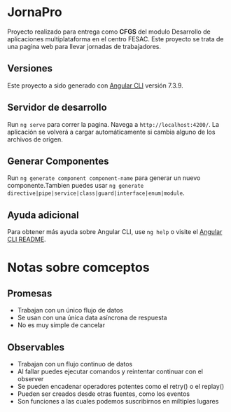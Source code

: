 # JornaPro
Proyecto realizado para entrega como **CFGS** del modulo Desarrollo de aplicaciones multiplataforma en el centro FESAC.
Este proyecto se trata de una pagina web para llevar jornadas de trabajadores.

## Versiones

Este proyecto a sido generado con  [Angular CLI](https://github.com/angular/angular-cli) versión 7.3.9.

## Servidor de desarrollo

Run `ng serve` para correr la pagina. Navega a `http://localhost:4200/`. La aplicación se volverá a cargar automáticamente si cambia alguno de los archivos de origen.

## Generar Componentes

Run `ng generate component component-name` para generar un nuevo componente.Tambien puedes usar `ng generate directive|pipe|service|class|guard|interface|enum|module`.


## Ayuda adicional

Para obtener más ayuda sobre Angular CLI, use `ng help` o visite el  [Angular CLI README](https://github.com/angular/angular-cli/blob/master/README.md).

# Notas sobre comceptos

## Promesas
- Trabajan con un único flujo de datos
- Se usan con una única data asíncrona de respuesta
- No es muy simple de cancelar

## Observables
- Trabajan con un flujo continuo de datos
- Al fallar puedes ejecutar comandos y reintentar continuar con el observer
- Se pueden encadenar operadores potentes como el retry() o el replay()
- Pueden ser creados desde otras fuentes, como los eventos
- Son funciones a las cuales podemos suscribirnos en míltiples lugares
